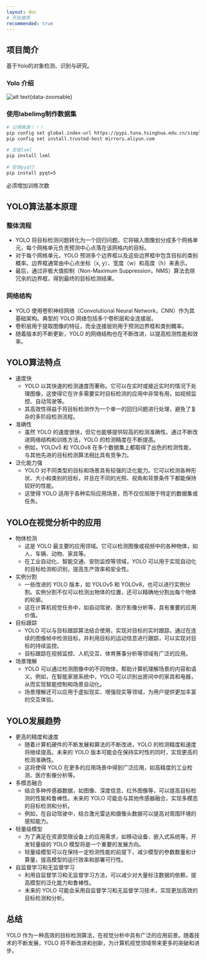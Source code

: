 ```yaml
---
layout: doc
# 开启推荐
recommended: true
---
```


## 项目简介 ##

基于Yolo的对象检测、识别与研究。  


### Yolo 介绍 ###

![alt text](/images/cmono-QQ图片20240527132356.png){data-zoomable}


### 使用labelimg制作数据集 ###

```bash
# 记得换源！！！
pip config set global.index-url https://pypi.tuna.tsinghua.edu.cn/simple
pip config set install.trusted-host mirrors.aliyun.com
 
# 安装lxml
pip install lxml
 
# 安装pyqt5
pip install pyqt=5
```

必须增加训练次数

## YOLO算法基本原理 ##

### 整体流程 ###

- YOLO 将目标检测问题转化为一个回归问题。它将输入图像划分成多个网格单元，每个网格单元负责预测中心点落在该网格内的目标。
- 对于每个网格单元，YOLO 预测多个边界框以及这些边界框中包含目标的类别概率。边界框通常由中心点坐标（x, y）、宽度（w）和高度（h）来表示。
- 最后，通过非极大值抑制（Non-Maximum Suppression，NMS）算法去除冗余的边界框，得到最终的目标检测结果。

### 网络结构 ###

- YOLO 使用卷积神经网络（Convolutional Neural Network，CNN）作为其基础架构。典型的 YOLO 网络包括多个卷积层和全连接层。
- 卷积层用于提取图像的特征，而全连接层则用于预测边界框和类别概率。
- 随着版本的不断更新，YOLO 的网络结构也在不断改进，以提高检测性能和效率。

## YOLO算法特点 ##

- 速度快
  - YOLO 以其快速的检测速度而著称。它可以在实时或接近实时的情况下处理图像，这使得它在许多需要实时目标检测的应用中非常有用，如视频监控、自动驾驶等。
  - 其高效性得益于将目标检测作为一个单一的回归问题进行处理，避免了复杂的多阶段检测流程。
- 准确性
  - 虽然 YOLO 的速度很快，但它也能够提供较高的检测准确性。通过不断改进网络结构和训练方法，YOLO 的检测精度在不断提高。
  - 例如，YOLOv5 和 YOLOv8 在多个数据集上都取得了出色的检测性能，与其他先进的目标检测算法相比具有竞争力。
- 泛化能力强
  - YOLO 对不同类型的目标和场景具有较强的泛化能力。它可以检测各种形状、大小和类别的目标，并且在不同的光照、视角和背景条件下都能保持较好的性能。
  - 这使得 YOLO 适用于各种实际应用场景，而不仅仅局限于特定的数据集或任务。

## YOLO在视觉分析中的应用 ##

- 物体检测
  - 这是 YOLO 最主要的应用领域。它可以检测图像或视频中的各种物体，如人、车辆、动物、家具等。
  - 在工业自动化、智能交通、安防监控等领域，YOLO 可以用于实现自动化的目标检测和识别，提高生产效率和安全性。
- 实例分割
  - 一些改进的 YOLO 版本，如 YOLOv5 和 YOLOv8，也可以进行实例分割。实例分割不仅可以检测出物体的位置，还可以精确地分割出每个物体的轮廓。
  - 这在计算机视觉任务中，如自动驾驶、医疗影像分析等，具有重要的应用价值。
- 目标跟踪
  - YOLO 可以与目标跟踪算法结合使用，实现对目标的实时跟踪。通过在连续的图像帧中检测目标，并利用目标的运动信息进行跟踪，可以实现对目标的持续监控。
  - 目标跟踪在视频监控、人机交互、体育赛事分析等领域有广泛的应用。
- 场景理解
  - YOLO 可以通过检测图像中的不同物体，帮助计算机理解场景的内容和语义。例如，在智能家居系统中，YOLO 可以识别出房间中的家具和电器，从而实现智能控制和场景自动化。
  - 场景理解还可以应用于虚拟现实、增强现实等领域，为用户提供更加丰富的交互体验。


## YOLO发展趋势 ##

- 更高的精度和速度
  - 随着计算机硬件的不断发展和算法的不断改进，YOLO 的检测精度和速度将继续提高。未来的 YOLO 版本可能会在保持实时性的同时，实现更高的检测准确性。
  - 这将使得 YOLO 在更多的应用场景中得到广泛应用，如高精度的工业检测、医疗影像分析等。
- 多模态融合
  - 结合多种传感器数据，如图像、深度信息、红外图像等，可以提高目标检测的性能和鲁棒性。未来的 YOLO 可能会与其他传感器融合，实现多模态的目标检测和分析。
  - 例如，在自动驾驶中，结合激光雷达和摄像头数据可以提高对周围环境的感知能力。
- 轻量级模型
  - 为了满足在资源受限设备上的应用需求，如移动设备、嵌入式系统等，开发轻量级的 YOLO 模型将是一个重要的发展方向。
  - 轻量级模型可以在保持一定检测性能的前提下，减少模型的参数数量和计算量，提高模型的运行效率和部署可行性。
- 自监督学习和无监督学习
  - 利用自监督学习和无监督学习方法，可以减少对大量标注数据的依赖，提高模型的泛化能力和鲁棒性。
  - 未来的 YOLO 可能会采用自监督学习和无监督学习技术，实现更加高效的目标检测和分析。

## 总结 ##

YOLO 作为一种高效的目标检测算法，在视觉分析中具有广泛的应用前景。随着技术的不断发展，YOLO 将不断改进和创新，为计算机视觉领域带来更多的突破和进步。
